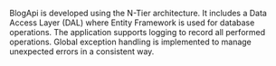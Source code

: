 BlogApi is developed using the N-Tier architecture. It includes a Data Access Layer (DAL) where Entity Framework is used for database operations. The application   supports logging to record all performed operations. Global exception handling is implemented to manage unexpected errors in a consistent way.

